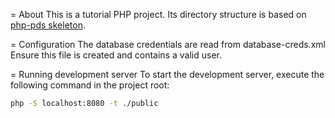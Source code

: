 = About
This is a tutorial PHP project.
Its directory structure is based on
[php-pds skeleton](https://github.com/php-pds/skeleton).

= Configuration
The database credentials are read from database-creds.xml
Ensure this file is created and contains a valid user.

= Running development server
To start the development server,
execute the following command in the project root:
```bash
php -S localhost:8080 -t ./public
```

